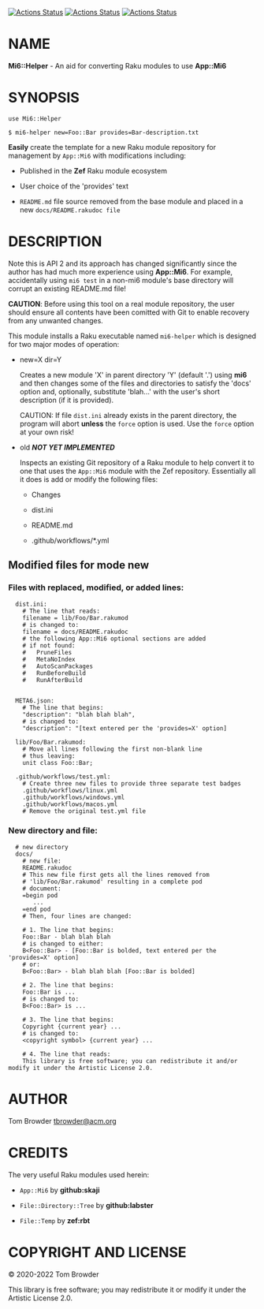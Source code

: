 [![Actions Status](https://github.com/tbrowder/Mi6-Helper/actions/workflows/linux.yml/badge.svg)](https://github.com/tbrowder/Mi6-Helper/actions) [![Actions Status](https://github.com/tbrowder/Mi6-Helper/actions/workflows/macos.yml/badge.svg)](https://github.com/tbrowder/Mi6-Helper/actions) [![Actions Status](https://github.com/tbrowder/Mi6-Helper/actions/workflows/windows.yml/badge.svg)](https://github.com/tbrowder/Mi6-Helper/actions)

NAME
====

**Mi6::Helper** - An aid for converting Raku modules to use **App::Mi6**

SYNOPSIS
========

    use Mi6::Helper

    $ mi6-helper new=Foo::Bar provides=Bar-description.txt

**Easily** create the template for a new Raku module repository for management by `App::Mi6` with modifications including:

  * Published in the **Zef** Raku module ecosystem

  * User choice of the 'provides' text

  * `README.md` file source removed from the base module and placed in a new `docs/README.rakudoc file`

DESCRIPTION
===========

Note this is API 2 and its approach has changed significantly since the author has had much more experience using **App::Mi6**. For example, accidentally using `mi6 test` in a non-mi6 module's base directory will corrupt an existing README.md file!

**CAUTION**: Before using this tool on a real module repository, the user should ensure all contents have been comitted with Git to enable recovery from any unwanted changes.

This module installs a Raku executable named `mi6-helper` which is designed for two major modes of operation:

  * new=X dir=Y

    Creates a new module 'X' in parent directory 'Y' (default '.') using **mi6** and then changes some of the files and directories to satisfy the 'docs' option and, optionally, substitute 'blah...' with the user's short description (if it is provided).

    CAUTION: If file `dist.ini` already exists in the parent directory, the program will abort **unless** the `force` option is used. Use the `force` option at your own risk!

  * old ***NOT YET IMPLEMENTED***

    Inspects an existing Git repository of a Raku module to help convert it to one that uses the `App::Mi6` module with the Zef repository. Essentially all it does is add or modify the following files:

      * Changes

      * dist.ini

      * README.md

      * .github/workflows/*.yml

Modified files for mode **new**
-------------------------------

### Files with replaced, modified, or added lines:

      dist.ini:
        # The line that reads:
        filename = lib/Foo/Bar.rakumod
        # is changed to:
        filename = docs/README.rakudoc
        # the following App::Mi6 optional sections are added
        # if not found:
        #   PruneFiles
        #   MetaNoIndex
        #   AutoScanPackages
        #   RunBeforeBuild
        #   RunAfterBuild


      META6.json:
        # The line that begins:
        "description": "blah blah blah",
        # is changed to:
        "description": "[text entered per the 'provides=X' option]

      lib/Foo/Bar.rakumod:
        # Move all lines following the first non-blank line
        # thus leaving:
        unit class Foo::Bar;

      .github/workflows/test.yml:
        # Create three new files to provide three separate test badges
        .github/workflows/linux.yml
        .github/workflows/windows.yml
        .github/workflows/macos.yml
        # Remove the original test.yml file

### New directory and file:

      # new directory
      docs/
        # new file:
        README.rakudoc
        # This new file first gets all the lines removed from
        # 'lib/Foo/Bar.rakumod' resulting in a complete pod
        # document:
        =begin pod
           ...
        =end pod
        # Then, four lines are changed:

        # 1. The line that begins:
        Foo::Bar - blah blah blah
        # is changed to either:
        B<Foo::Bar> - [Foo::Bar is bolded, text entered per the 'provides=X' option]
        # or:
        B<Foo::Bar> - blah blah blah [Foo::Bar is bolded]

        # 2. The line that begins:
        Foo::Bar is ...
        # is changed to:
        B<Foo::Bar> is ...

        # 3. The line that begins:
        Copyright {current year} ...
        # is changed to:
        <copyright symbol> {current year} ...

        # 4. The line that reads:
        This library is free software; you can redistribute it and/or modify it under the Artistic License 2.0.

AUTHOR
======

Tom Browder <tbrowder@acm.org>

CREDITS
=======

The very useful Raku modules used herein:

  * `App::Mi6` by **github:skaji**

  * `File::Directory::Tree` by **github:labster**

  * `File::Temp` by **zef:rbt**

COPYRIGHT AND LICENSE
=====================

&#x00A9; 2020-2022 Tom Browder

This library is free software; you may redistribute it or modify it under the Artistic License 2.0.

